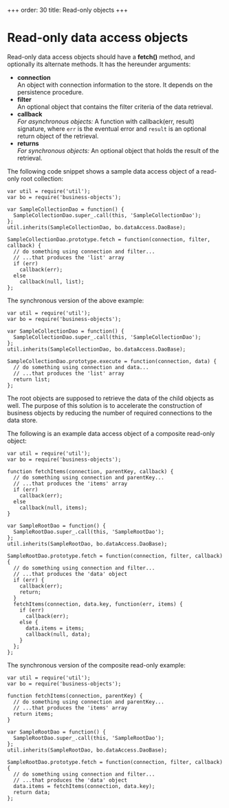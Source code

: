 +++
order: 30
title: Read-only objects
+++

# Read-only data access objects

Read-only data access objects should have a __fetch()__ method, and optionally
its alternate methods. It has the hereunder arguments:

* __connection__  
  An object with connection information to the store. It depends on
  the persistence procedure. 
* __filter__  
  An optional object that contains the filter criteria of the data retrieval. 
* __callback__  
  _For asynchronous objects:_ A function with callback(err, result) signature, where
  `err` is the eventual error and `result` is an optional return object of the retrieval.
* __returns__  
  _For synchronous objects:_ An optional object that holds the result of the retrieval.

The following code snippet shows a sample data access object of a read-only root collection:

```
var util = require('util');
var bo = require('business-objects');

var SampleCollectionDao = function() {
  SampleCollectionDao.super_.call(this, 'SampleCollectionDao');
};
util.inherits(SampleCollectionDao, bo.dataAccess.DaoBase);

SampleCollectionDao.prototype.fetch = function(connection, filter, callback) {
  // do something using connection and filter...
  // ...that produces the 'list' array
  if (err)
    callback(err);
  else
    callback(null, list);
};
```

The synchronous version of the above example:

```
var util = require('util');
var bo = require('business-objects');

var SampleCollectionDao = function() {
  SampleCollectionDao.super_.call(this, 'SampleCollectionDao');
};
util.inherits(SampleCollectionDao, bo.dataAccess.DaoBase);

SampleCollectionDao.prototype.execute = function(connection, data) {
  // do something using connection and data...
  // ...that produces the 'list' array
  return list;
};
```

The root objects are supposed to retrieve the data of the child objects as well.
The purpose of this solution is to accelerate the construction of business objects
by reducing the number of required connections to the data store.

The following is an example data access object of a composite read-only object:

```
var util = require('util');
var bo = require('business-objects');

function fetchItems(connection, parentKey, callback) {
  // do something using connection and parentKey...
  // ...that produces the 'items' array
  if (err)
    callback(err);
  else
    callback(null, items);
}

var SampleRootDao = function() {
  SampleRootDao.super_.call(this, 'SampleRootDao');
};
util.inherits(SampleRootDao, bo.dataAccess.DaoBase);

SampleRootDao.prototype.fetch = function(connection, filter, callback) {
  // do something using connection and filter...
  // ...that produces the 'data' object
  if (err) {
    callback(err);
    return;
  }
  fetchItems(connection, data.key, function(err, items) {
    if (err)
      callback(err);
    else {
      data.items = items;
      callback(null, data);
    }
  };
};
```

The synchronous version of the composite read-only example:

```
var util = require('util');
var bo = require('business-objects');

function fetchItems(connection, parentKey) {
  // do something using connection and parentKey...
  // ...that produces the 'items' array
  return items;
}

var SampleRootDao = function() {
  SampleRootDao.super_.call(this, 'SampleRootDao');
};
util.inherits(SampleRootDao, bo.dataAccess.DaoBase);

SampleRootDao.prototype.fetch = function(connection, filter, callback) {
  // do something using connection and filter...
  // ...that produces the 'data' object
  data.items = fetchItems(connection, data.key);
  return data;
};
```
